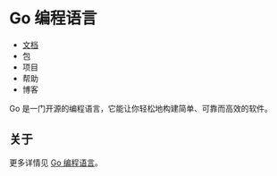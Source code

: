 # Go 编程语言

* [文档](https://github.com/alpha2018/go-zh/blob/master/doc.md)
* 包
* 项目
* 帮助
* 博客

Go 是一门开源的编程语言，它能让你轻松地构建简单、可靠而高效的软件。

## 关于
更多详情见 [Go 编程语言](https://go-zh.org/)。
